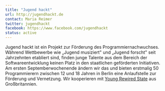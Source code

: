 ```yaml
---
title: "Jugend hackt"
url: http://jugendhackt.de
contact: Maria Reimer
twitter: jugendhackt
facebook: https://www.facebook.com/jugendhackt
status: active
---
```


Jugend hackt ist ein Projekt zur Förderung des Programmiernachwuchses. Während Wettbewerbe wie „Jugend musiziert" und „Jugend forscht" seit Jahrzehnten etabliert sind, finden junge Talente aus dem Bereich der Softwareentwicklung keinen Platz in den staatlichen geförderten Initiativen. Am ersten Septemberwochenende ändern wir das und bieten erstmalig 50 Programmierern zwischen 12 und 18 Jahren in Berlin eine Anlaufstelle zur Förderung und Vernetzung. Wir kooperieren mit [Young Rewired State](https://youngrewiredstate.org/) aus Großbritannien.
